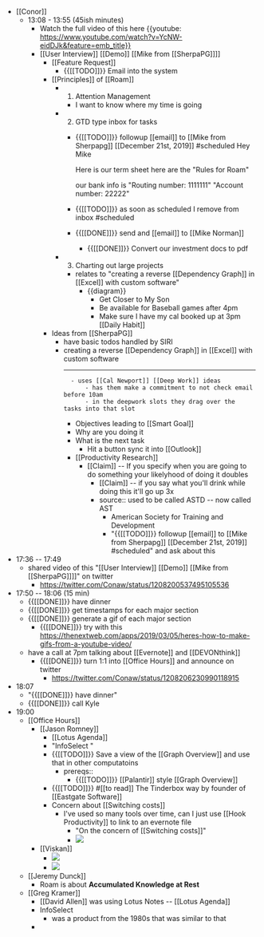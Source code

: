 - [[Conor]]
    - 13:08 - 13:55 (45ish minutes)
        - Watch the full video of this here {{youtube: https://www.youtube.com/watch?v=YcNW-eidDJk&feature=emb_title}}
        - [[User Interview]] [[Demo]] [[Mike from [[SherpaPG]]]]
            - [[Feature Request]]
                - {{[[TODO]]}} Email into the system
            - [[Principles]] of [[Roam]]
                - 1. Attention Management
                    - I want to know where my time is going
                - 2. GTD type inbox for tasks
                    - {{[[TODO]]}} followup [[email]] to [[Mike from Sherpapg]]  [[December 21st, 2019]] #scheduled
                        Hey Mike
                        
                        Here is our term sheet
                        here are the "Rules for Roam"
                        
                        our bank info is
                        "Routing number: 1111111"
                        "Account number: 22222"
                    - {{[[TODO]]}} as soon as scheduled I remove from inbox #scheduled
                    - {{[[DONE]]}} send and [[email]] to [[Mike Norman]]
                        - {{[[DONE]]}} Convert our investment docs to pdf
                - 3. Charting out large projects
                    - relates to "creating a reverse [[Dependency Graph]] in [[Excel]] with custom software"
                        - {{diagram}}
                            - Get Closer to My Son
                            - Be available for Baseball games after 4pm
                            - Make sure I have my cal booked up at 3pm [[Daily Habit]]
            - Ideas from [[SherpaPG]]
                - have basic todos handled by SIRI
                - creating a reverse [[Dependency Graph]] in [[Excel]] with custom software
                    - --
                        - uses [[Cal Newport]] [[Deep Work]] ideas
                            - has them make a commitment to not check email before 10am
                            - in the deepwork slots they drag over the tasks into that slot
                    - Objectives leading to [[Smart Goal]]
                    - Why are you doing it
                    - What is the next task
                        - Hit a button sync it into [[Outlook]]
                    - [[Productivity Research]]
                        - [[Claim]] -- If you specify when you are going to do something your likelyhood of doing it doubles
                            - [[Claim]] -- if you say what you'll drink while doing this it'll go up 3x
                            - source:: used to be called ASTD -- now called AST
                                - American Society for Training and Development
                                - "{{[[TODO]]}} followup [[email]] to [[Mike from Sherpapg]]  [[December 21st, 2019]] #scheduled" and ask about this
- 17:36 -- 17:49
    - shared video of this "[[User Interview]] [[Demo]] [[Mike from [[SherpaPG]]]]" on twitter
        - https://twitter.com/Conaw/status/1208200537495105536
- 17:50 -- 18:06 (15 min)
    - {{[[DONE]]}} have dinner
    - {{[[DONE]]}} get timestamps for each major section
    - {{[[DONE]]}} generate a gif of each major section
        - {{[[DONE]]}} try with this https://thenextweb.com/apps/2019/03/05/heres-how-to-make-gifs-from-a-youtube-video/
    - have a call at 7pm talking about [[Evernote]] and [[DEVONthink]]
        - {{[[DONE]]}} turn 1:1 into [[Office Hours]] and announce on twitter
            - https://twitter.com/Conaw/status/1208206230990118915
- 18:07
    - "{{[[DONE]]}} have dinner"
    - {{[[DONE]]}} call Kyle
- 19:00
    - [[Office Hours]]
        - [[Jason Romney]] 
            - [[Lotus Agenda]]
            - "InfoSelect "
            - {{[[TODO]]}} Save a view of the [[Graph Overview]] and use that in other computatoins
                - prereqs::
                    - {{[[TODO]]}} [[Palantir]] style [[Graph Overview]]
            - {{[[TODO]]}} #[[to read]] The Tinderbox way by founder of [[Eastgate Software]] 
            - Concern about [[Switching costs]]
                - I've used so many tools over time, can I just use [[Hook Productivity]] to link to an evernote file
                    - "On the concern of [[Switching costs]]"
                    - ![](https://firebasestorage.googleapis.com/v0/b/firescript-577a2.appspot.com/o/imgs%2Fv8%2Fhelp%2FSxwwpnqFLK?alt=media&token=92e33cea-9614-41b2-a218-a44652bc1fc0)
        - [[Viskan]]
            - ![](https://firebasestorage.googleapis.com/v0/b/firescript-577a2.appspot.com/o/imgs%2Fv8%2Fhelp%2FdJRoubMif5?alt=media&token=23ab29ec-b634-4c01-a763-e96d6b10e872)
            - ![](https://firebasestorage.googleapis.com/v0/b/firescript-577a2.appspot.com/o/imgs%2Fv8%2Fhelp%2FLGImHIrUJd?alt=media&token=d799c364-f471-406d-b59c-f6e9523e6043)
    - [[Jeremy Dunck]]
        - Roam is about **Accumulated Knowledge at Rest**
    - [[Greg Kramer]]
        - [[David Allen]] was using Lotus Notes -- [[Lotus Agenda]]
        - InfoSelect 
            - was a product from the 1980s that was similar to that
        - 

